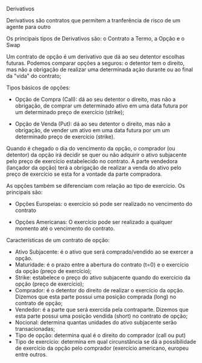 Derivativos

Derivativos são contratos que 
permitem a tranferência de risco de um agente para outro

Os principais tipos de Derivativos são: o Contrato a Termo, a Opção e o Swap

Um contrato de opção é um derivativo que dá ao seu detentor escolhas futuras. Podemos comparar opções a seguros: o detentor tem o direito, mas não a obrigação de realizar uma determinada ação durante ou ao final da "vida" do contrato;

Tipos básicos de opções:

- Opção de Compra (Call): dá ao seu detentor o direito, mas não a obrigação, de comprar um determinado ativo em uma data futura por um determinado preço de exercício (strike);

- Opção de Venda (Put): dá ao seu detentor o direito, mas não a obrigação, de vender um ativo em uma data futura por um um determinado preço de exercício (strike).

Quando é chegado o dia do vencimento da opção, o comprador (ou detentor) da opção irá decidir se quer ou não adquirir o ativo subjacente pelo preço de exercício estabelecido no contrato. A parte vendedora (lançador da opção) terá a obrigação de realizar a venda do ativo pelo preço de exercício se esta for a vontade da parte compradora.

As opções também se diferenciam com relação ao tipo de exercício. Os principais são:

- Opções Europeias: o exercício só pode ser realizado no vencimento do contrato

- Opções Americanas: O exercício pode ser realizado a qualquer momento até o vencimento do contrato.


Características de um contrato de opção:

- Ativo Subjacente: é o ativo que será comprado/vendido ao se exercer a opção.
- Maturidade: é o prazo entre a abertura do contrato (t=0) e o exercício da opção (preço de exercício);
- Strike: estabelece o preço do ativo subjacente quando do exercício da opção (preço de exercício);
- Comprador: é o detentor do direito de realizar o exercício da opção. Dizemos que esta parte possui uma posição comprada (long) no contrato de opção;
- Vendedor: é a parte que será exercida pela contraparte. Dizemos que esta parte possui uma posição vendida (short) no contrato de opção;
- Nocional: determina quantas unidades do ativo subjacente serão transacionadas;
- Tipo de opção: determina qual é o direito do comprador (call ou put)
- Tipo de exercício: determina em qual circunstância se dá a possibilidade de exercício da opção pelo comprador (exercício americano, europeu entre outros.

